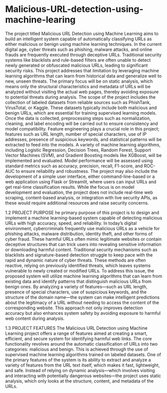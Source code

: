 # Malicious-URL-detection-using-machine-learing
The project titled Malicious URL Detection using Machine Learning aims to build an intelligent system capable of automatically classifying URLs as either malicious or benign using machine learning techniques. In the current digital age, cyber threats such as phishing, malware attacks, and online frauds are frequently executed through deceptive URLs. Traditional security systems like blacklists and rule-based filters are often unable to detect newly generated or obfuscated malicious URLs, leading to significant security risks. This project addresses that limitation by leveraging machine learning algorithms that can learn from historical data and generalize well to new, unseen threats. 
             The primary focus will be on static analysis, which means only the structural characteristics and metadata of URLs will be analyzed without visiting the actual web pages, thereby avoiding exposure to potential threats during analysis. The scope of the project includes the collection of labeled datasets from reliable sources such as PhishTank, VirusTotal, or Kaggle. These datasets typically include both malicious and benign URLs, which are essential for training supervised learning models. Once the data is collected, preprocessing steps such as normalization, cleaning, and label encoding will be carried out to ensure consistency and model compatibility. Feature engineering plays a crucial role in this project; features such as URL length, number of special characters, use of IP addresses, presence of suspicious keywords, and statistical patterns will be extracted to feed into the models. 
                            A variety of machine learning algorithms, including Logistic Regression, Decision Trees, Random Forest, Support Vector Machines (SVM), and Gradient Boosting models like XGBoost, will be implemented and evaluated. Model performance will be assessed using standard metrics such as accuracy, precision, recall, F1-score, and ROC-AUC to ensure reliability and robustness. The project may also include the development of a simple user interface, either command-line-based or a web application using Flask or Streamlit, where users can input URLs and get real-time classification results. While the focus is on model development and evaluation, the project does not include real-time web scraping, content-based analysis, or integration with live security APIs, as these would require additional resources and raise security concerns. 

1.2	PROJECT PURPOSE he primary purpose of this project is to design and implement a machine learning-based system capable of detecting malicious URLs with high accuracy, speed, and reliability. In today’s digital environment, cybercriminals frequently use malicious URLs as a vehicle for phishing attacks, malware distribution, identity theft, and other forms of cyber fraud. These harmful URLs often mimic legitimate websites or contain deceptive structures that can trick users into revealing sensitive information or downloading harmful content. Traditional security mechanisms such as blacklists and signature-based detection struggle to keep pace with the rapid and dynamic nature of cyber threats. These methods are often reactive, relying on previously identified threats, which leaves systems vulnerable to newly created or modified URLs.
                            To address this issue, the proposed system will utilize machine learning algorithms that can learn from existing data and identify patterns that distinguish malicious URLs from benign ones. By analyzing a variety of features—such as URL length, presence of special characters, use of suspicious keywords, and the structure of the domain name—the system can make intelligent predictions about the legitimacy of a URL without needing to access the content of the corresponding website. This approach not only improves detection accuracy but also enhances system safety by avoiding exposure to harmful web content during analysis.
                            
1.3	PROJECT FEATURES   The Malicious URL Detection using Machine Learning project offers a range of features aimed at creating a smart, efficient, and secure system for identifying harmful web links. The core functionality revolves around the automatic classification of URLs into two categories: malicious and benign. This is achieved through the use of supervised machine learning algorithms trained on labeled datasets. One of the primary features of the system is its ability to extract and analyze a variety of features from the URL text itself, which makes it fast, lightweight, and safe. Instead of relying on dynamic analysis—which involves visiting and interacting with potentially dangerous websites—the project uses static analysis, which only looks at the structure, content, and metadata of the URLs.

